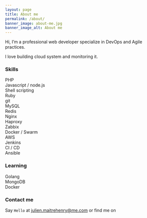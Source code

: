```yaml
---
layout: page
title: About me
permalink: /about/
banner_image: about-me.jpg
banner_image_alt: About me
---
```


Hi, I’m a professional web developer specialize in DevOps and Agile practices.

I love building cloud system and monitoring it.

### Skills
<div class="row">
    <div class="col s4">
        <span>PHP</span>
        <div class="progress">
          <div class="determinate" style="width: 90%"></div>
        </div>
        <span>Javascript / node.js</span>
        <div class="progress">
          <div class="determinate" style="width: 80%"></div>
        </div>
        <span>Shell scripting</span>
        <div class="progress">
          <div class="determinate" style="width: 80%"></div>
        </div>
        <span>Ruby</span>
        <div class="progress">
          <div class="determinate" style="width:60%"></div>
        </div>
        <span>git</span>
        <div class="progress">
          <div class="determinate" style="width: 100%"></div>
        </div>
    </div>
    <div class="col s4">
        <span>MySQL</span>
        <div class="progress">
          <div class="determinate" style="width: 90%"></div>
        </div>
        <span>Redis</span>
        <div class="progress">
          <div class="determinate" style="width: 80%"></div>
        </div>
        <span>Nginx</span>
        <div class="progress">
          <div class="determinate" style="width: 80%"></div>
        </div>
        <span>Haproxy</span>
        <div class="progress">
          <div class="determinate" style="width: 80%"></div>
        </div>
        <span>Zabbix</span>
        <div class="progress">
          <div class="determinate" style="width: 70%"></div>
        </div>
    </div>
    <div class="col s4">
        <span>Docker / Swarm</span>
        <div class="progress">
          <div class="determinate" style="width: 80%"></div>
        </div>
        <span>AWS</span>
        <div class="progress">
          <div class="determinate" style="width: 60%"></div>
        </div>
        <span>Jenkins</span>
        <div class="progress">
          <div class="determinate" style="width: 80%"></div>
        </div>
        <span>CI / CD</span>
        <div class="progress">
          <div class="determinate" style="width: 90%"></div>
        </div>
        <span>Ansible</span>
        <div class="progress">
          <div class="determinate" style="width: 80%"></div>
        </div>
    </div>
</div>

### Learning
<div class="row">
    <div class="col s4">
        <span>Golang</span>
        <div class="progress">
          <div class="determinate" style="width: 35%"></div>
        </div>
    </div>
    <div class="col s4">
        <span>MongoDB</span>
        <div class="progress">
          <div class="determinate" style="width: 30%"></div>
        </div>
    </div>
    <div class="col s4">
        <span>Docker</span>
        <div class="progress">
          <div class="determinate" style="width: 80%"></div>
        </div>
    </div>
</div>

### Contact me

Say `Hello` at julien.maitrehenry@me.com or find me on

